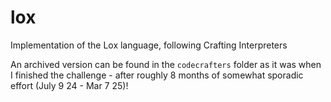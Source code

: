 # lox
Implementation of the Lox language, following Crafting Interpreters

An archived version can be found in the `codecrafters` folder as it was when I finished the challenge - after roughly 8 months of somewhat sporadic effort (July 9 24 - Mar 7 25)!
